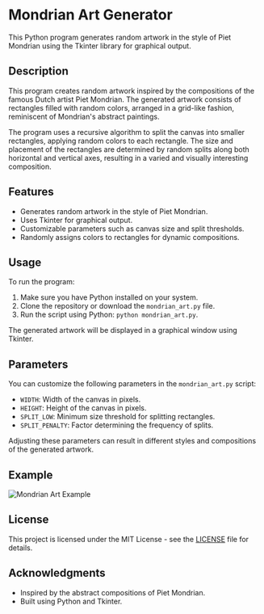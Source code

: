 # Mondrian Art Generator

This Python program generates random artwork in the style of Piet Mondrian using the Tkinter library for graphical output.

## Description

This program creates random artwork inspired by the compositions of the famous Dutch artist Piet Mondrian. The generated artwork consists of rectangles filled with random colors, arranged in a grid-like fashion, reminiscent of Mondrian's abstract paintings.

The program uses a recursive algorithm to split the canvas into smaller rectangles, applying random colors to each rectangle. The size and placement of the rectangles are determined by random splits along both horizontal and vertical axes, resulting in a varied and visually interesting composition.

## Features

- Generates random artwork in the style of Piet Mondrian.
- Uses Tkinter for graphical output.
- Customizable parameters such as canvas size and split thresholds.
- Randomly assigns colors to rectangles for dynamic compositions.

## Usage

To run the program:

1. Make sure you have Python installed on your system.
2. Clone the repository or download the `mondrian_art.py` file.
3. Run the script using Python: `python mondrian_art.py`.

The generated artwork will be displayed in a graphical window using Tkinter.

## Parameters

You can customize the following parameters in the `mondrian_art.py` script:

- `WIDTH`: Width of the canvas in pixels.
- `HEIGHT`: Height of the canvas in pixels.
- `SPLIT_LOW`: Minimum size threshold for splitting rectangles.
- `SPLIT_PENALTY`: Factor determining the frequency of splits.

Adjusting these parameters can result in different styles and compositions of the generated artwork.

## Example

![Mondrian Art Example](mondrian_art_example.png)

## License

This project is licensed under the MIT License - see the [LICENSE](LICENSE) file for details.

## Acknowledgments

- Inspired by the abstract compositions of Piet Mondrian.
- Built using Python and Tkinter.


